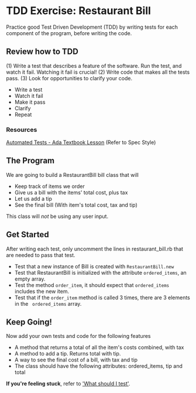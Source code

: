 # TDD Exercise: Restaurant Bill

Practice good Test Driven Development (TDD) by writing tests for each component of the program, before writing the code.


## Review how to TDD

(1) Write a test that describes a feature of the software. Run the test, and watch it fail. Watching it fail is crucial! (2) Write code that makes all the tests pass. (3) Look for opportunities to clarify your code.

- Write a test
- Watch it fail
- Make it pass
- Clarify
- Repeat

### Resources

[Automated Tests - Ada Textbook Lesson](https://github.com/Ada-Developers-Academy/textbook-curriculum/blob/master/00-programming-fundamentals/08-intro-to-automated-tests.md) (Refer to Spec Style)


## The Program
We are going to build a RestaurantBill bill class that will
- Keep track of items we order
- Give us a bill with the items' total cost, plus tax
- Let us add a tip
- See the final bill (With item's total cost, tax and tip)


This class will _not_ be using any user input.



## Get Started


After writing each test, only uncomment the lines in restaurant_bill.rb that are needed to pass that test.


- Test that a new instance of Bill is created with ```RestaurantBill.new```
- Test that RestaurantBill is initialized with the attribute ```ordered_items```, an empty array.
- Test the method ```order_item```, it should expect that ```ordered_items``` includes the new item.
- Test that if the ``order_item`` method is called 3 times, there are 3 elements in the ``` ordered_items``` array.


## Keep Going!
Now add your own tests and code for the following features

- A method that returns a total of all the item's costs combined, with tax
- A method to add a tip. Returns total with tip.
- A way to see the final cost of a bill, with tax and tip
- The class should have the following attributes: ordered_items, tip and total



**If you're feeling stuck**, refer to ['What should I test'](https://github.com/Ada-Developers-Academy/textbook-curriculum/blob/master/00-programming-fundamentals/08-intro-to-automated-tests.md#what-should-i-test).

